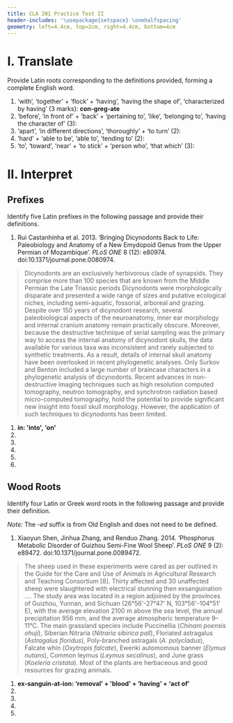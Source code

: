 ```yaml
---
title: CLA 201 Practice Test II
header-includes: '\usepackage{setspace} \onehalfspacing'
geometry: left=4.4cm, top=2cm, right=4.4cm, bottom=4cm
---
```


# I. Translate

Provide Latin roots corresponding to the definitions provided, forming a complete English word.

1. ‘with’, ‘together’ + ‘flock’ + ‘having’, ‘having the shape of’, ‘characterized by having’ (3 marks): **con-greg-ate**
2. ‘before’, ‘in front of’ + ‘back’ + ‘pertaining to’, ‘like’, ‘belonging to’, ‘having the character of’ (3): <!-- ante-dors-al -->
3. ‘apart’, ‘in different directions’, ‘thoroughly’ + ‘to turn’ (2): <!-- di-vert -->
4. ‘hard’ + ‘able to be’, ‘able to’, ‘tending to’ (2): <!-- dur-able -->
5. ‘to’, ‘toward’, ‘near’ + ‘to stick’ + ‘person who’, ‘that which’ (3): <!-- ad-HER-ent -->

# II. Interpret

## Prefixes

Identify five Latin prefixes in the following passage and provide their definitions.

1. Rui Castanhinha et al. 2013. ‘Bringing Dicynodonts Back to Life: Paleobiology and Anatomy of a New Emydopoid Genus from the Upper Permian of Mozambique’. *PLoS ONE* 8 (12): e80974. doi:10.1371/journal.pone.0080974.

> Dicynodonts are an exclusively herbivorous clade of synapsids. They comprise more than 100 species that are known from the Middle Permian the Late Triassic periods Dicynodonts were morphologically disparate and presented a wide range of sizes and putative ecological niches, including semi-aquatic, fossorial, arboreal and grazing. Despite over 150 years of dicynodont research, several paleobiological aspects of the neuroanatomy, inner ear morphology and internal cranium anatomy remain practically obscure. Moreover, because the destructive technique of serial sampling was the primary way to access the internal anatomy of dicynodont skulls, the data available for various taxa was inconsistent and rarely subjected to synthetic treatments. As a result, details of internal skull anatomy have been overlooked in recent phylogenetic analyses. Only Surkov and Benton included a large number of braincase characters in a phylogenetic analysis of dicynodonts. Recent advances in non-destructive imaging techniques such as high resolution computed tomography, neutron tomography, and synchrotron radiation based micro-computed tomography, hold the potential to provide significant new insight into fossil skull morphology. However, the application of such techniques to dicynodonts has been limited.

1. **in: 'into', 'on'**
2. <!-- de-: ‘down’, ‘away’, ‘off’, ‘thoroughly’ -->
3. <!-- di-, dis-: ‘apart’, ‘in different directions’, ‘thoroughly’ -->
4. <!-- con, ‘with’, ‘together’, ‘very’ -->
5. <!-- ex-: ‘out’, ‘from’, ‘removal’, ‘completely’ -->
6. <!-- pro-: ‘forward’, ‘in front of’ -->
   
## Wood Roots

Identify four Latin or Greek word roots in the following passage and provide their definition.

*Note:* The *-ed* suffix is from Old English and does not need to be defined.

1. Xiaoyun Shen, Jinhua Zhang, and Renduo Zhang. 2014. ‘Phosphorus Metabolic Disorder of Guizhou Semi-Fine Wool Sheep’. *PLoS ONE* 9 (2): e89472. doi:10.1371/journal.pone.0089472.

> The sheep used in these experiments were cared as per outlined in the Guide for the Care and Use of Animals in Agricultural Research and Teaching Consortium [8]. Thirty affected and 30 unaffected sheep were slaughtered with electrical stunning then exsanguination .... The study area was located in a region adjoined by the provinces of Guizhou, Yunnan, and Sichuan (26°56'-27°47' N, 103°56'-104°51' E), with the average elevation 2100 m above the sea level, the annual precipitation 956 mm, and the average atmospheric temperature 9–11°C. The main grassland species include Puccinellia (*Chinam poensis ohuji*), Siberian Nitraria (*Nitraria sibirica pall*), Floriated astragalus (*Astragalus floridus*), Poly-branched astragals (*A. polycladus*), Falcate whin (*Oxytropis falcate*), Ewenki automomous banner (*Elymus nutans*), Common leymus (*Leymus secalinus*), and June grass (*Koeleria cristata*). Most of the plants are herbaceous and good resources for grazing animals.

1. **ex-sanguin-at-ion: ‘removal’ + 'blood' + ‘having’ + ‘act of’**
2. <!-- falcate -->
3. <!-- Floriated -->
4. <!-- protected -->
5. <!-- annual -->

